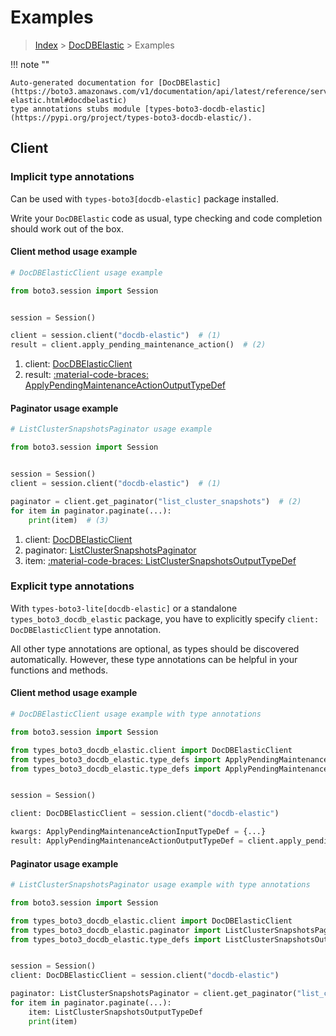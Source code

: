# Examples

> [Index](../README.md) > [DocDBElastic](./README.md) > Examples

!!! note ""

    Auto-generated documentation for [DocDBElastic](https://boto3.amazonaws.com/v1/documentation/api/latest/reference/services/docdb-elastic.html#docdbelastic)
    type annotations stubs module [types-boto3-docdb-elastic](https://pypi.org/project/types-boto3-docdb-elastic/).

## Client

### Implicit type annotations

Can be used with `types-boto3[docdb-elastic]` package installed.

Write your `DocDBElastic` code as usual,
type checking and code completion should work out of the box.


#### Client method usage example

```python
# DocDBElasticClient usage example

from boto3.session import Session


session = Session()

client = session.client("docdb-elastic")  # (1)
result = client.apply_pending_maintenance_action()  # (2)
```

1. client: [DocDBElasticClient](./client.md)
2. result: [:material-code-braces: ApplyPendingMaintenanceActionOutputTypeDef](./type_defs.md#applypendingmaintenanceactionoutputtypedef)



#### Paginator usage example

```python
# ListClusterSnapshotsPaginator usage example

from boto3.session import Session


session = Session()
client = session.client("docdb-elastic")  # (1)

paginator = client.get_paginator("list_cluster_snapshots")  # (2)
for item in paginator.paginate(...):
    print(item)  # (3)
```

1. client: [DocDBElasticClient](./client.md)
2. paginator: [ListClusterSnapshotsPaginator](./paginators.md#listclustersnapshotspaginator)
3. item: [:material-code-braces: ListClusterSnapshotsOutputTypeDef](./type_defs.md#listclustersnapshotsoutputtypedef)




### Explicit type annotations

With `types-boto3-lite[docdb-elastic]`
or a standalone `types_boto3_docdb_elastic` package, you have to explicitly specify `client: DocDBElasticClient` type annotation.

All other type annotations are optional, as types should be discovered automatically.
However, these type annotations can be helpful in your functions and methods.


#### Client method usage example

```python
# DocDBElasticClient usage example with type annotations

from boto3.session import Session

from types_boto3_docdb_elastic.client import DocDBElasticClient
from types_boto3_docdb_elastic.type_defs import ApplyPendingMaintenanceActionOutputTypeDef
from types_boto3_docdb_elastic.type_defs import ApplyPendingMaintenanceActionInputTypeDef


session = Session()

client: DocDBElasticClient = session.client("docdb-elastic")

kwargs: ApplyPendingMaintenanceActionInputTypeDef = {...}
result: ApplyPendingMaintenanceActionOutputTypeDef = client.apply_pending_maintenance_action(**kwargs)
```



#### Paginator usage example

```python
# ListClusterSnapshotsPaginator usage example with type annotations

from boto3.session import Session

from types_boto3_docdb_elastic.client import DocDBElasticClient
from types_boto3_docdb_elastic.paginator import ListClusterSnapshotsPaginator
from types_boto3_docdb_elastic.type_defs import ListClusterSnapshotsOutputTypeDef


session = Session()
client: DocDBElasticClient = session.client("docdb-elastic")

paginator: ListClusterSnapshotsPaginator = client.get_paginator("list_cluster_snapshots")
for item in paginator.paginate(...):
    item: ListClusterSnapshotsOutputTypeDef
    print(item)
```




